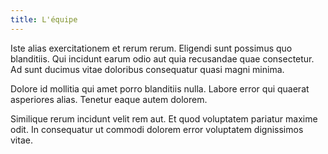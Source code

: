 ```yaml
---
title: L'équipe
---
```


Iste alias exercitationem et rerum rerum. Eligendi sunt possimus quo blanditiis.
Qui incidunt earum odio aut quia recusandae quae consectetur. Ad sunt ducimus
vitae doloribus consequatur quasi magni minima.

Dolore id mollitia qui amet porro blanditiis nulla. Labore error qui quaerat
asperiores alias. Tenetur eaque autem dolorem.

Similique rerum incidunt velit rem aut. Et quod voluptatem pariatur maxime odit.
In consequatur ut commodi dolorem error voluptatem dignissimos vitae.
